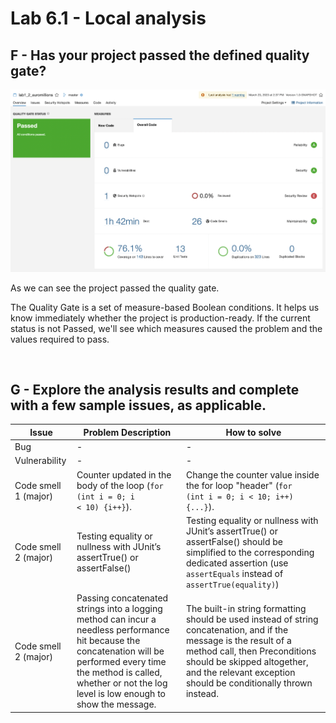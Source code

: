 # Lab 6.1 - Local analysis

## F - Has your project passed the defined quality gate?

![Results1](images/lab6_1_results.png)

As we can see the project passed the quality gate.

The Quality Gate is a set of measure-based Boolean conditions. It helps us know immediately whether the project is production-ready. If the current status is not Passed, we'll see which measures caused the problem and the values required to pass.

<br>

## G - Explore the analysis results and complete with a few sample issues, as applicable.

| Issue | Problem Description | How to solve |
| --- | --- | --- |
| Bug |  -  | - |
| Vulnerability | - | - |
| Code smell 1 (major) | Counter updated in the body of the loop (<code>for (int i = 0; i < 10) {i++}</code>). | Change the counter value inside the for loop "header" (<code>for (int i = 0; i < 10; i++) {...}</code>). |
| Code smell 2 (major) | Testing equality or nullness with JUnit’s assertTrue() or assertFalse() | Testing equality or nullness with JUnit’s assertTrue() or assertFalse() should be simplified to the corresponding dedicated assertion (use ```assertEquals``` instead of ```assertTrue(equality)```) |
| Code smell 2 (major) | Passing concatenated strings into a logging method can incur a needless performance hit because the concatenation will be performed every time the method is called, whether or not the log level is low enough to show the message. | The built-in string formatting should be used instead of string concatenation, and if the message is the result of a method call, then Preconditions should be skipped altogether, and the relevant exception should be conditionally thrown instead. |





